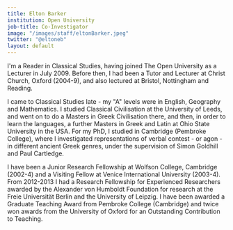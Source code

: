 ```yaml
---
title: Elton Barker
institution: Open University
job-title: Co-Investigator
image: "/images/staff/eltonBarker.jpeg"
twitter: "@eltoneb"
layout: default
---
```


I'm a Reader in Classical Studies, having joined The Open University as a Lecturer in July 2009. Before then, I had been a Tutor and Lecturer at Christ Church, Oxford (2004-9), and also lectured at Bristol, Nottingham and Reading.

I came to Classical Studies late - my "A" levels were in English, Geography and Mathematics. I studied Classical Civilisation at the University of Leeds, and went on to do a Masters in Greek Civilisation there, and then, in order to learn the languages, a further Masters in Greek and Latin at Ohio State University in the USA. For my PhD, I studied in Cambridge (Pembroke College), where I investigated representations of verbal contest - or agon - in different ancient Greek genres, under the supervision of Simon Goldhill and Paul Cartledge.

I have been a Junior Research Fellowship at Wolfson College, Cambridge (2002-4) and a Visiting Fellow at Venice International University (2003-4). From 2012-2013 I had a Research Fellowship for Experienced Researchers awarded by the Alexander von Humboldt Foundation for research at the Freie Universität Berlin and the University of Leipzig. I have been awarded a Graduate Teaching Award from Pembroke College (Cambridge) and twice won awards from the University of Oxford for an Outstanding Contribution to Teaching.
